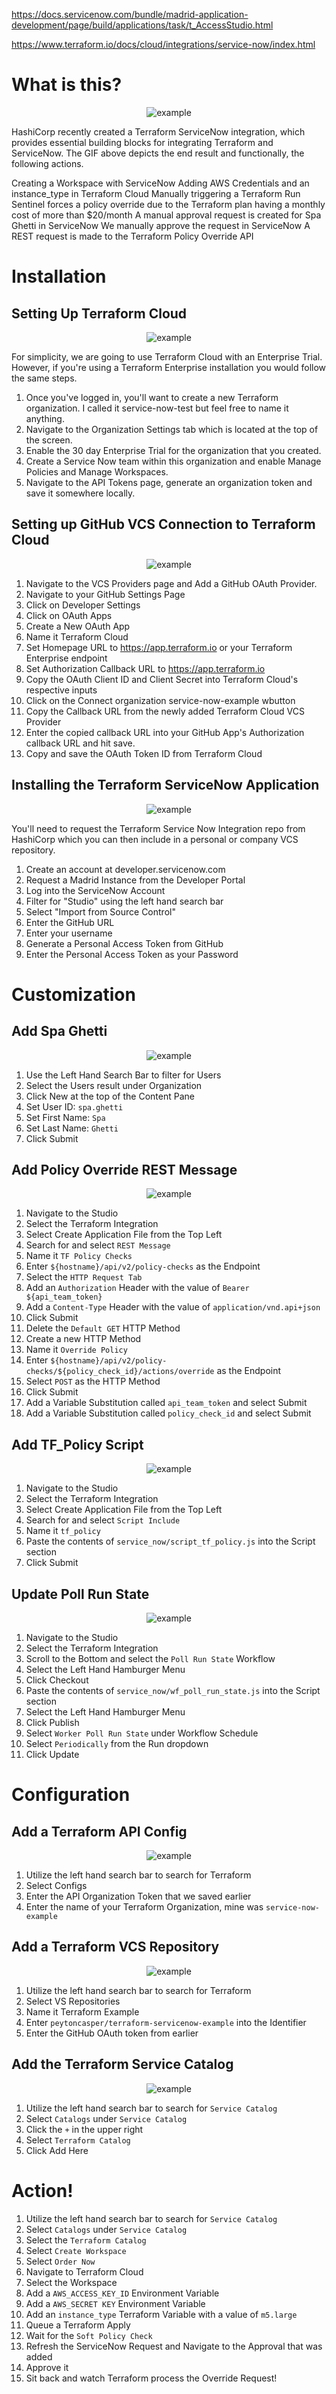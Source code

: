 https://docs.servicenow.com/bundle/madrid-application-development/page/build/applications/task/t_AccessStudio.html

https://www.terraform.io/docs/cloud/integrations/service-now/index.html

# What is this?

<p align="center">
    <img align="center" src="doc/Part11.gif" alt="example"/>
</p>

HashiCorp recently created a Terraform ServiceNow integration, which provides essential building blocks for integrating Terraform and ServiceNow. The GIF above depicts the end result and functionally, the following actions.

Creating a Workspace with ServiceNow
Adding AWS Credentials and an instance_type in Terraform Cloud
Manually triggering a Terraform Run
Sentinel forces a policy override due to the Terraform plan having a monthly cost of more than $20/month
A manual approval request is created for Spa Ghetti in ServiceNow
We manually approve the request in ServiceNow
A REST request is made to the Terraform Policy Override API

# Installation

## Setting Up Terraform Cloud

<p align="center">
    <img align="center" src="doc/Part1.gif" alt="example"/>
</p>

For simplicity, we are going to use Terraform Cloud with an Enterprise Trial. However, if you're using a Terraform Enterprise installation you would follow the same steps.

1. Once you've logged in, you'll want to create a new Terraform organization. I called it service-now-test but feel free to name it anything.
2. Navigate to the Organization Settings tab which is located at the top of the screen.
3. Enable the 30 day Enterprise Trial for the organization that you created.
4. Create a Service Now team within this organization and enable Manage Policies and Manage Workspaces.
5. Navigate to the API Tokens page, generate an organization token and save it somewhere locally.

## Setting up GitHub VCS Connection to Terraform Cloud

<p align="center">
    <img align="center" src="doc/Part2.gif" alt="example"/>
</p>

1. Navigate to the VCS Providers page and Add a GitHub OAuth Provider.
2. Navigate to your GitHub Settings Page
3.  Click on Developer Settings
4. Click on OAuth Apps
5. Create a New OAuth App
6. Name it Terraform Cloud
7. Set Homepage URL to https://app.terraform.io or your Terraform Enterprise endpoint
8. Set Authorization Callback URL to https://app.terraform.io
9. Copy the OAuth Client ID and Client Secret into Terraform Cloud's respective inputs
10. Click on the Connect organization service-now-example wbutton
11. Copy the Callback URL from the newly added Terraform Cloud VCS Provider
12. Enter the copied callback URL into your GitHub App's Authorization callback URL and hit save.
13. Copy and save the OAuth Token ID from Terraform Cloud


## Installing the Terraform ServiceNow Application

<p align="center">
    <img align="center" src="doc/Part3.gif" alt="example"/>
</p>

You'll need to request the Terraform Service Now Integration repo from HashiCorp which you can then include in a personal or company VCS repository.
1. Create an account at developer.servicenow.com
2. Request a Madrid Instance from the Developer Portal
3. Log into the ServiceNow Account
4. Filter for "Studio" using the left hand search bar
5. Select "Import from Source Control"
6. Enter the GitHub URL
7. Enter your username
7. Generate a Personal Access Token from GitHub
8. Enter the Personal Access Token as your Password

# Customization

## Add Spa Ghetti

<p align="center">
    <img align="center" src="doc/Part4.gif" alt="example"/>
</p>

1. Use the Left Hand Search Bar to filter for Users
2. Select the Users result under Organization
3. Click New at the top of the Content Pane
4. Set User ID: `spa.ghetti`
5. Set First Name: `Spa`
6. Set Last Name: `Ghetti`
7. Click Submit

## Add Policy Override REST Message

<p align="center">
    <img align="center" src="doc/Part5.gif" alt="example"/>
</p>

1. Navigate to the Studio
2. Select the Terraform Integration
3. Select Create Application File from the Top Left
4. Search for and select `REST Message`
5. Name it `TF Policy Checks`
6. Enter `${hostname}/api/v2/policy-checks` as the Endpoint
7. Select the `HTTP Request Tab`
8. Add an `Authorization` Header with the value of `Bearer ${api_team_token}`
9. Add a `Content-Type` Header with the value of `application/vnd.api+json`
10. Click Submit
11. Delete the `Default GET` HTTP Method
12. Create a new HTTP Method
13. Name it `Override Policy`
14. Enter `${hostname}/api/v2/policy-checks/${policy_check_id}/actions/override` as the Endpoint
15. Select `POST` as the HTTP Method
16. Click Submit
17. Add a Variable Substitution called `api_team_token` and select Submit
18. Add a Variable Substitution called `policy_check_id` and select Submit

## Add TF_Policy Script

<p align="center">
    <img align="center" src="doc/Part6.gif" alt="example"/>
</p>

1. Navigate to the Studio
2. Select the Terraform Integration
3. Select Create Application File from the Top Left
4. Search for and select `Script Include`
5. Name it `tf_policy`
6. Paste the contents of `service_now/script_tf_policy.js` into the Script section
7. Click Submit

## Update Poll Run State

<p align="center">
    <img align="center" src="doc/Part7.gif" alt="example"/>
</p>

1. Navigate to the Studio
2. Select the Terraform Integration
3. Scroll to the Bottom and select the `Poll Run State` Workflow
4. Select the Left Hand Hamburger Menu
5. Click Checkout
6. Paste the contents of `service_now/wf_poll_run_state.js` into the Script section
7. Select the Left Hand Hamburger Menu
8. Click Publish
9. Select `Worker Poll Run State` under Workflow Schedule
10. Select `Periodically` from the Run dropdown
11. Click Update

# Configuration

## Add a Terraform API Config

<p align="center">
    <img align="center" src="doc/Part8.gif" alt="example"/>
</p>

1. Utilize the left hand search bar to search for Terraform
2. Select Configs
3. Enter the API Organization Token that we saved earlier
4. Enter the name of your Terraform Organization, mine was `service-now-example`

## Add a Terraform VCS Repository

<p align="center">
    <img align="center" src="doc/Part9.gif" alt="example"/>
</p>

1. Utilize the left hand search bar to search for Terraform
2. Select VS Repositories
3. Name it Terraform Example
4. Enter `peytoncasper/terraform-servicenow-example` into the Identifier
5. Enter the GitHub OAuth token from earlier

## Add the Terraform Service Catalog

<p align="center">
    <img align="center" src="doc/Part10.gif" alt="example"/>
</p>

1. Utilize the left hand search bar to search for `Service Catalog`
2. Select `Catalogs` under `Service Catalog`
2. Click the `+` in the upper right 
3. Select `Terraform Catalog`
4. Click Add Here

# Action!

1. Utilize the left hand search bar to search for `Service Catalog`
2. Select `Catalogs` under `Service Catalog`
3. Select the `Terraform Catalog`
4. Select `Create Workspace`
5. Select `Order Now`
6. Navigate to Terraform Cloud
7. Select the Workspace
8. Add a `AWS_ACCESS_KEY_ID` Environment Variable
9. Add a `AWS_SECRET KEY` Environment Variable
10. Add an `instance_type` Terraform Variable with a value of `m5.large`
11. Queue a Terraform Apply
12. Wait for the `Soft Policy Check`
13. Refresh the ServiceNow Request and Navigate to the Approval that was added
14. Approve it
15. Sit back and watch Terraform process the Override Request!

